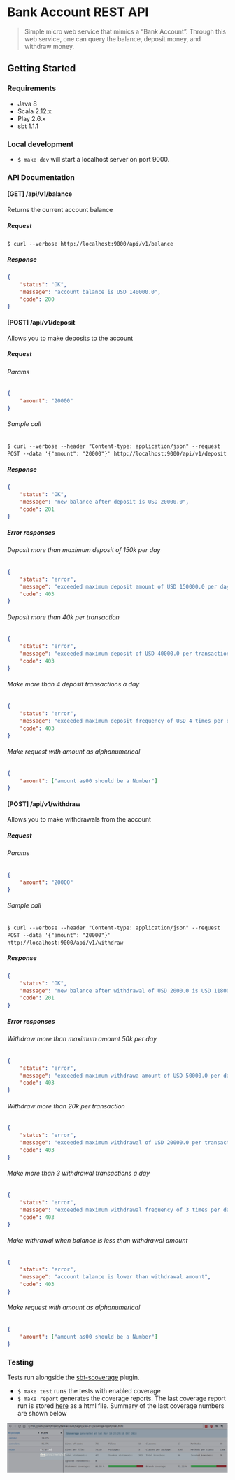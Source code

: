 # Bank Account REST API

> Simple micro web service that mimics a “Bank Account”. Through this web service, one can query the balance, deposit money, and withdraw money.

## Getting Started

### Requirements

* Java 8
* Scala 2.12.x
* Play 2.6.x
* sbt 1.1.1

### Local development

* `$ make dev` will start a localhost server on port 9000.

### API Documentation

#### [GET] /api/v1/balance

Returns the current account balance

##### Request

`$ curl --verbose http://localhost:9000/api/v1/balance`

##### Response

```json
{
    "status": "OK",
    "message": "account balance is USD 140000.0",
    "code": 200
}
```

#### [POST] /api/v1/deposit

Allows you to make deposits to the account

##### Request

###### Params

```json
{
    "amount": "20000"
}
```

###### Sample call

`$ curl --verbose --header "Content-type: application/json" --request POST --data '{"amount": "20000"}' http://localhost:9000/api/v1/deposit`

##### Response

```json
{
    "status": "OK",
    "message": "new balance after deposit is USD 20000.0",
    "code": 201
}
```

##### Error responses

###### Deposit more than maximum deposit of 150k per day

```json
{
    "status": "error",
    "message": "exceeded maximum deposit amount of USD 150000.0 per day",
    "code": 403
}
```

###### Deposit more than 40k per transaction

```json
{
    "status": "error",
    "message": "exceeded maximum deposit of USD 40000.0 per transaction",
    "code": 403
}
```

###### Make more than 4 deposit transactions a day

```json
{
    "status": "error",
    "message": "exceeded maximum deposit frequency of USD 4 times per day",
    "code": 403
}
```

###### Make request with amount as alphanumerical

```json
{
    "amount": ["amount as00 should be a Number"]
}
```

#### [POST] /api/v1/withdraw

Allows you to make withdrawals from the account

##### Request

###### Params

```json
{
    "amount": "20000"
}
```

###### Sample call

`$ curl --verbose --header "Content-type: application/json" --request POST --data '{"amount": "20000"}' http://localhost:9000/api/v1/withdraw`

##### Response

```json
{
    "status": "OK",
    "message": "new balance after withdrawal of USD 2000.0 is USD 118000.0",
    "code": 201
}
```

##### Error responses

###### Withdraw more than maximum amount 50k per day

```json
{
    "status": "error",
    "message": "exceeded maximum withdrawa amount of USD 50000.0 per day",
    "code": 403
}
```

###### Withdraw more than 20k per transaction

```json
{
    "status": "error",
    "message": "exceeded maximum withdrawal of USD 20000.0 per transaction",
    "code": 403
}
```

###### Make more than 3 withdrawal transactions a day

```json
{
    "status": "error",
    "message": "exceeded maximum withdrawal frequency of 3 times per day",
    "code": 403
}
```

###### Make withrawal when balance is less than withdrawal amount

```json
{
    "status": "error",
    "message": "account balance is lower than withdrawal amount",
    "code": 403
}
```

###### Make request with amount as alphanumerical

```json
{
    "amount": ["amount as00 should be a Number"]
}
```

### Testing

Tests run alongside the [sbt-scoverage](https://github.com/scoverage/sbt-scoverage) plugin.

* `$ make test` runs the tests with enabled coverage
* `$ make report` generates the coverage reports. The last coverage report run is stored [here](/target/scala-2.12/scoverage-report/index.html) as a html file. Summary of the last coverage numbers are shown below

![coverage report](/public/images/coverage.png "coverage report")
